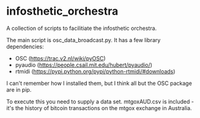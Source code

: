 # infosthetic_orchestra

A collection of scripts to facilitiate the infosthetic orchestra.

The main script is osc_data_broadcast.py. It has a few library dependencies:
 - OSC (https://trac.v2.nl/wiki/pyOSC)
 - pyaudio (https://people.csail.mit.edu/hubert/pyaudio/)
 - rtmidi (https://pypi.python.org/pypi/python-rtmidi/#downloads)

I can't remember how I installed them, but I think all but the OSC package are in pip.

To execute this you need to supply a data set. mtgoxAUD.csv is included - it's the history of bitcoin transactions on the mtgox exchange in Australia.
